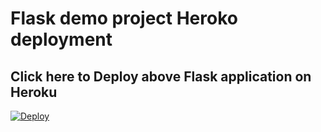 # Flask demo project Heroko deployment

Click here to Deploy above Flask application on Heroku
---

[![Deploy](https://www.herokucdn.com/deploy/button.svg)](https://heroku.com/deploy)

